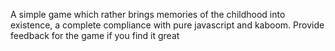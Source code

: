 A simple game which rather brings memories of the childhood into existence, a complete compliance with pure javascript and kaboom. Provide feedback for the game if you find it great
